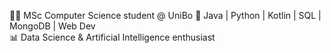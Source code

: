 👨‍💻 MSc Computer Science student @ UniBo
🔧 Java | Python | Kotlin | SQL | MongoDB | Web Dev  
📊 Data Science & Artificial Intelligence enthusiast
